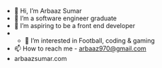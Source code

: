 - 👋 Hi, I’m Arbaaz Sumar
- 🌱 I’m a software engineer graduate
- 💞️ I’m aspiring to be a front end developer
- - 👀 I’m interested in Football, coding & gaming
- 📫 How to reach me - arbaaz970@gmail.com
- arbaazsumar.com

<!---
arbaaz-77/arbaaz-77 is a ✨ special ✨ repository because its `README.md` (this file) appears on your GitHub profile.
You can click the Preview link to take a look at your changes.
--->
